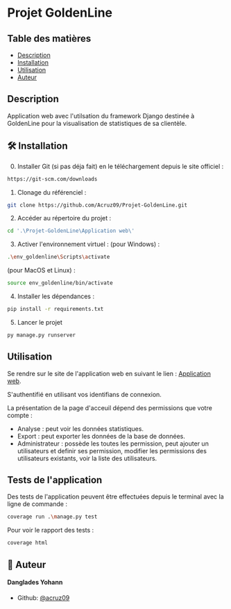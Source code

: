 # Projet GoldenLine

## Table des matières
- [Description](#description)
- [Installation](#%EF%B8%8F-installation)
- [Utilisation](#utilisation)
- [Auteur](#-auteur)


## Description
Application web avec l'utilsation du framework Django destinée à GoldenLine pour la visualisation de statistiques de sa clientèle.



## 🛠️ Installation
0. Installer Git (si pas déja fait) en le téléchargement depuis le site officiel :
```bash
https://git-scm.com/downloads 
```
1. Clonage du référenciel :
```bash
git clone https://github.com/Acruz09/Projet-GoldenLine.git
```
2. Accéder au répertoire du projet :
```bash
cd '.\Projet-GoldenLine\Application web\' 
```
3. Activer l'environnement virtuel :
(pour Windows) :
```bash
.\env_goldenline\Scripts\activate
```
(pour MacOS et Linux) :
```bash
source env_goldenline/bin/activate
```
4. Installer les dépendances :
```bash
pip install -r requirements.txt
```
5. Lancer le projet
```bash
py manage.py runserver
```
        
## Utilisation
Se rendre sur le site de l'application web en suivant le lien :
[Application web](https://acruz19.pythonanywhere.com/).

S'authentifié en utilisant vos identifians de connexion.

La présentation de la page d'acceuil dépend des permissions que votre compte :
- Analyse : peut voir les données statistiques.
- Export : peut exporter les données de la base de données.
- Administrateur : possède les toutes les permission, peut ajouter un utilisateurs et definir ses permission, modifier les permissions des utilisateurs existants, voir la liste des utilisateurs.

## Tests de l'application
Des tests de l'application peuvent être effectuées depuis le terminal avec la ligne de commande :
```bash
coverage run .\manage.py test
```
Pour voir le rapport des tests : 
```bash
coverage html
```

## 🙇 Auteur
#### Danglades Yohann
- Github: [@acruz09](https://github.com/Acruz09)
